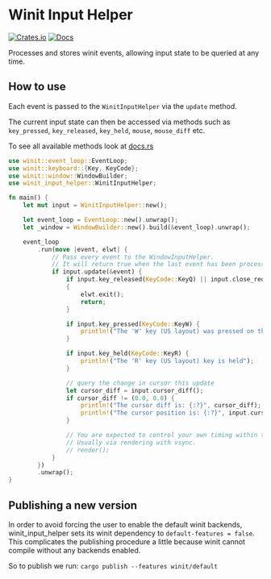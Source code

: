 # Winit Input Helper

[![Crates.io](https://img.shields.io/crates/v/winit_input_helper.svg)](https://crates.io/crates/winit_input_helper)
[![Docs](https://docs.rs/winit_input_helper/badge.svg)](https://docs.rs/winit_input_helper)

Processes and stores winit events, allowing input state to be queried at any time.

## How to use

Each event is passed to the `WinitInputHelper` via the `update` method.

The current input state can then be accessed via methods such as `key_pressed`, `key_released`, `key_held`, `mouse`, `mouse_diff` etc.

To see all available methods look at [docs.rs](https://docs.rs/winit_input_helper)

```rust
use winit::event_loop::EventLoop;
use winit::keyboard::{Key, KeyCode};
use winit::window::WindowBuilder;
use winit_input_helper::WinitInputHelper;

fn main() {
    let mut input = WinitInputHelper::new();

    let event_loop = EventLoop::new().unwrap();
    let _window = WindowBuilder::new().build(&event_loop).unwrap();

    event_loop
        .run(move |event, elwt| {
            // Pass every event to the WindowInputHelper.
            // It will return true when the last event has been processed and it is time to run your application logic.
            if input.update(&event) {
                if input.key_released(KeyCode::KeyQ) || input.close_requested() || input.destroyed()
                {
                    elwt.exit();
                    return;
                }

                if input.key_pressed(KeyCode::KeyW) {
                    println!("The 'W' key (US layout) was pressed on the keyboard");
                }

                if input.key_held(KeyCode::KeyR) {
                    println!("The 'R' key (US layout) key is held");
                }

                // query the change in cursor this update
                let cursor_diff = input.cursor_diff();
                if cursor_diff != (0.0, 0.0) {
                    println!("The cursor diff is: {:?}", cursor_diff);
                    println!("The cursor position is: {:?}", input.cursor());
                }

                // You are expected to control your own timing within this block.
                // Usually via rendering with vsync.
                // render();
            }
        })
        .unwrap();
}
```

## Publishing a new version

In order to avoid forcing the user to enable the default winit backends, winit_input_helper sets its winit dependency to `default-features = false`.
This complicates the publishing procedure a little because winit cannot compile without any backends enabled.

So to publish we run: `cargo publish --features winit/default`
